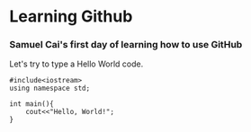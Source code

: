# Learning Github
### Samuel Cai's first day of learning how to use GitHub

Let's try to type a Hello World code.

```
#include<iostream>
using namespace std;

int main(){
    cout<<"Hello, World!";
}
```
